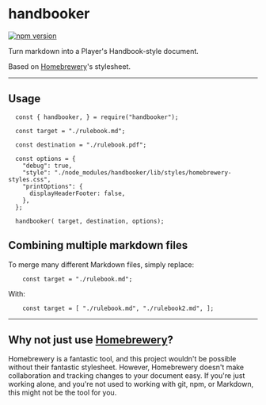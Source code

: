 # handbooker

[![npm version](https://badge.fury.io/js/handbooker.svg)](https://badge.fury.io/js/handbooker)

Turn markdown into a Player's Handbook-style document. 

Based on [Homebrewery](https://github.com/stolksdorf/homebrewery)'s stylesheet.

---

## Usage

```
  const { handbooker, } = require("handbooker");
  
  const target = "./rulebook.md";
  
  const destination = "./rulebook.pdf";

  const options = {
    "debug": true,
    "style": "./node_modules/handbooker/lib/styles/homebrewery-styles.css",
    "printOptions": {
      displayHeaderFooter: false,
    },
  };

  handbooker( target, destination, options);
```

## Combining multiple markdown files

To merge many different Markdown files, simply replace:
```
    const target = "./rulebook.md";
```

With:
```
    const target = [ "./rulebook.md", "./rulebook2.md", ];
```

---

## Why not just use [Homebrewery](http://homebrewery.naturalcrit.com/)?

Homebrewery is a fantastic tool, and this project wouldn't be possible without their fantastic stylesheet. However, Homebrewery doesn't make collaboration and tracking changes to your document easy. If you're just working alone, and you're not used to working with git, npm, or Markdown, this might not be the tool for you.
